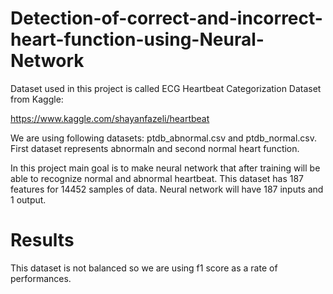 # Detection-of-correct-and-incorrect-heart-function-using-Neural-Network

Dataset used in this project is called ECG Heartbeat Categorization Dataset from Kaggle:

https://www.kaggle.com/shayanfazeli/heartbeat

We are using following datasets: ptdb_abnormal.csv and ptdb_normal.csv. First dataset represents abnormaln and second normal heart function. 

In this project main goal is to make neural network that after training will be able to recognize normal and abnormal heartbeat. This dataset has 187 features for 14452 samples of data. Neural network will have 187 inputs and 1 output.

# Results

This dataset is not balanced so we are using f1 score as a rate of performances. 
